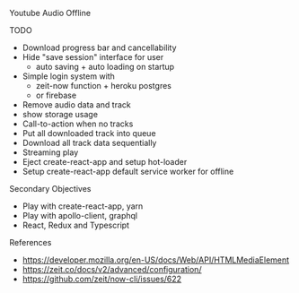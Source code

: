 Youtube Audio Offline


TODO

- Download progress bar and cancellability
- Hide "save session" interface for user
  - auto saving +
    auto loading on startup
- Simple login system with
  - zeit-now function + heroku postgres
  - or firebase
- Remove audio data and track
- show storage usage
- Call-to-action when no tracks
- Put all downloaded track into queue
- Download all track data sequentially
- Streaming play
- Eject create-react-app and setup hot-loader
- Setup create-react-app default service worker for offline


Secondary Objectives

- Play with create-react-app, yarn
- Play with apollo-client, graphql
- React, Redux and Typescript


References

- https://developer.mozilla.org/en-US/docs/Web/API/HTMLMediaElement
- https://zeit.co/docs/v2/advanced/configuration/
- https://github.com/zeit/now-cli/issues/622

